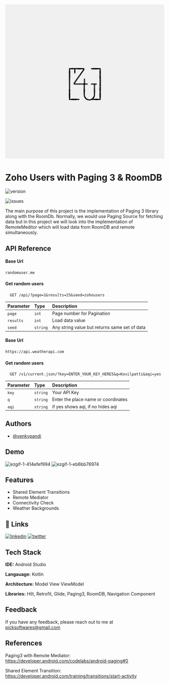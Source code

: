 
![Logo](https://raw.githubusercontent.com/venkypandi/ZohoUsers/master/app/src/main/res/drawable/logo.jpg)


# Zoho Users with Paging 3 & RoomDB
![version](https://img.shields.io/badge/version-1.0.0-green) 

![issues](https://img.shields.io/github/issues/venkypandi/ZohoUsers)

The main purpose of this project is the implementation of Paging 3 library 
along with the RoomDb. Normally, we would use Paging Source for
fetching data but in this project we will look into the implementation of 
RemoteMeditor which will load data from RoomDB and remote simultaneously.
## API Reference

#### Base Url

```http
randomuser.me
```

#### Get random users
```http
  GET /api/?page=1&results=25&seed=zohousers
```

| Parameter | Type     | Description                |
| :-------- | :------- | :------------------------- |
| `page` | `int` | Page number for Pagination |
| `results` | `int` | Load data value |
| `seed` | `string` | Any string value but returns same set of data |

#### Base Url

```http
https://api.weatherapi.com
```

#### Get random users
```http
  GET /v1/current.json/?key=ENTER_YOUR_KEY_HERE5&q=Kovilpatti&aqi=yes
```

| Parameter | Type     | Description                |
| :-------- | :------- | :------------------------- |
| `key` | `string` | Your API Key |
| `q` | `string` | Enter the place name or coordinates |
| `aqi` | `string` | if yes shows aqi, if no hides aqi |


## Authors

- [@venkypandi](https://www.github.com/venkypandi)


## Demo

![ezgif-1-414efef994](https://user-images.githubusercontent.com/24727889/170947705-f2c1ae26-84d8-44e7-aae1-83c9dd77523d.gif)
![ezgif-1-eb6bb76974](https://user-images.githubusercontent.com/24727889/170962124-613e15f5-6eda-475c-939f-1fae9a9ebd3b.gif)

## Features

- Shared Element Transitions
- Remote Mediator
- Connectivity Check
- Weather Backgrounds


## 🔗 Links
[![linkedin](https://img.shields.io/badge/linkedin-0A66C2?style=for-the-badge&logo=linkedin&logoColor=white)](https://www.linkedin.com/in/venkatesh-pandian-8143b4a1/)
[![twitter](https://img.shields.io/badge/twitter-1DA1F2?style=for-the-badge&logo=twitter&logoColor=white)](https://twitter.com/cryptolabindia)


## Tech Stack

**IDE:** Android Studio

**Langauage:** Kotlin

**Architecture:** Model View ViewModel

**Libraries:** Hilt, Retrofit, Glide, Paging3, RoomDB, Navigation Component


## Feedback

If you have any feedback, please reach out to me at picksoftwares@gmail.com



## References

Paging3 with Remote Mediator: https://developer.android.com/codelabs/android-paging#0

Shared Element Transition: https://developer.android.com/training/transitions/start-activity



